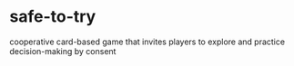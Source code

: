 # safe-to-try
cooperative card-based game that invites players to explore and practice decision-making by consent
